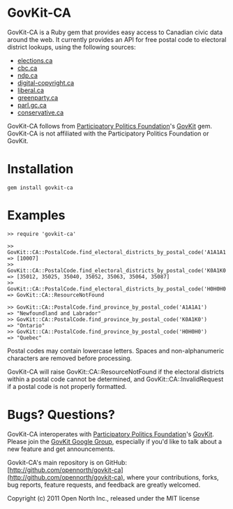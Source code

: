 # GovKit-CA

GovKit-CA is a Ruby gem that provides easy access to Canadian civic data around the web. It currently provides an API for free postal code to electoral district lookups, using the following sources:

* [elections.ca](http://elections.ca/)
* [cbc.ca](http://www.cbc.ca/)
* [ndp.ca](http://www.ndp.ca/)
* [digital-copyright.ca](http://www.digital-copyright.ca/)
* [liberal.ca](http://www.liberal.ca/)
* [greenparty.ca](http://www.greenparty.ca/)
* [parl.gc.ca](http://www.parl.gc.ca/)
* [conservative.ca](http://www.conservative.ca/)

GovKit-CA follows from [Participatory Politics Foundation](http://www.participatorypolitics.org/)'s [GovKit](https://github.com/opengovernment/govkit) gem. GovKit-CA is not affiliated with the Participatory Politics Foundation or GovKit.

# Installation

    gem install govkit-ca

# Examples

    >> require 'govkit-ca'

    >> GovKit::CA::PostalCode.find_electoral_districts_by_postal_code('A1A1A1')
    => [10007]
    >> GovKit::CA::PostalCode.find_electoral_districts_by_postal_code('K0A1K0')
    => [35012, 35025, 35040, 35052, 35063, 35064, 35087]
    >> GovKit::CA::PostalCode.find_electoral_districts_by_postal_code('H0H0H0')
    => GovKit::CA::ResourceNotFound

    >> GovKit::CA::PostalCode.find_province_by_postal_code('A1A1A1')
    => "Newfoundland and Labrador"
    >> GovKit::CA::PostalCode.find_province_by_postal_code('K0A1K0')
    => "Ontario"
    >> GovKit::CA::PostalCode.find_province_by_postal_code('H0H0H0')
    => "Quebec"

Postal codes may contain lowercase letters. Spaces and non-alphanumeric characters are removed before processing.

GovKit-CA will raise GovKit::CA::ResourceNotFound if the electoral districts within a postal code cannot be determined, and GovKit::CA::InvalidRequest if a postal code is not properly formatted.

# Bugs? Questions?

GovKit-CA interoperates with [Participatory Politics Foundation](http://www.participatorypolitics.org/)'s [GovKit](https://github.com/opengovernment/govkit). Please join the [GovKit Google Group](http://groups.google.com/group/govkit), especially if you'd like to talk about a new feature and get announcements.

Govkit-CA's main repository is on GitHub: [http://github.com/opennorth/govkit-ca](http://github.com/opennorth/govkit-ca), where your contributions, forks, bug reports, feature requests, and feedback are greatly welcomed.

Copyright (c) 2011 Open North Inc., released under the MIT license
